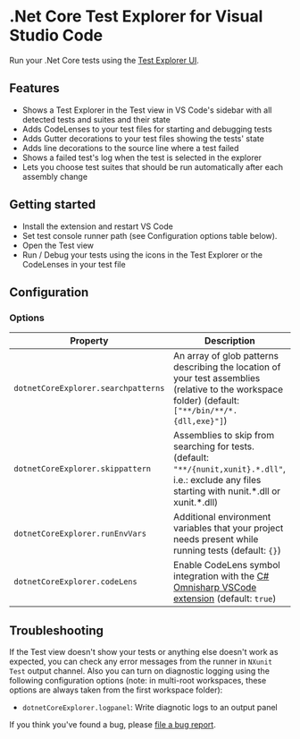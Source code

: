 # .Net Core Test Explorer for Visual Studio Code

Run your .Net Core tests using the
[Test Explorer UI](https://marketplace.visualstudio.com/items?itemName=hbenl.vscode-test-explorer).

<!--- add gif --->

## Features

* Shows a Test Explorer in the Test view in VS Code's sidebar with all detected tests and suites and their state
* Adds CodeLenses to your test files for starting and debugging tests
* Adds Gutter decorations to your test files showing the tests' state
* Adds line decorations to the source line where a test failed
* Shows a failed test's log when the test is selected in the explorer
* Lets you choose test suites that should be run automatically after each assembly change

## Getting started

* Install the extension and restart VS Code
* Set test console runner path (see Configuration options table below).
* Open the Test view
* Run / Debug your tests using the icons in the Test Explorer or the CodeLenses in your test file

## Configuration

### Options

Property                            | Description
------------------------------------|---------------------------------------------------------------
`dotnetCoreExplorer.searchpatterns` | An array of glob patterns describing the location of your test assemblies (relative to the workspace folder) (default: `["**/bin/**/*.{dll,exe}"]`)
`dotnetCoreExplorer.skippattern`    | Assemblies to skip from searching for tests. (default: `"**/{nunit,xunit}.*.dll"`, i.e.: exclude any files starting with nunit.\*.dll or xunit.\*.dll)
`dotnetCoreExplorer.runEnvVars`     | Additional environment variables that your project needs present while running tests (default: `{}`)
`dotnetCoreExplorer.codeLens`       | Enable CodeLens symbol integration with the [C# Omnisharp VSCode extension](https://marketplace.visualstudio.com/items?itemName=ms-vscode.csharp) (default: `true`)



## Troubleshooting
If the Test view doesn't show your tests or anything else doesn't work as expected, you can check any error messages from the runner in `NXunit Test` output channel. Also you can turn on diagnostic logging using  the following configuration options
(note: in multi-root workspaces, these options are always taken from the first workspace folder):
* `dotnetCoreExplorer.logpanel`: Write diagnotic logs to an output panel

If you think you've found a bug, please [file a bug report](https://github.com/Derivitec/vscode-dotnet-adapter/issues).
